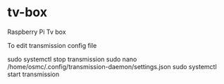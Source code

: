 # tv-box
Raspberry Pi Tv box


To edit transmission config file

sudo systemctl stop transmission
sudo nano /home/osmc/.config/transmission-daemon/settings.json
sudo systemctl start transmission

